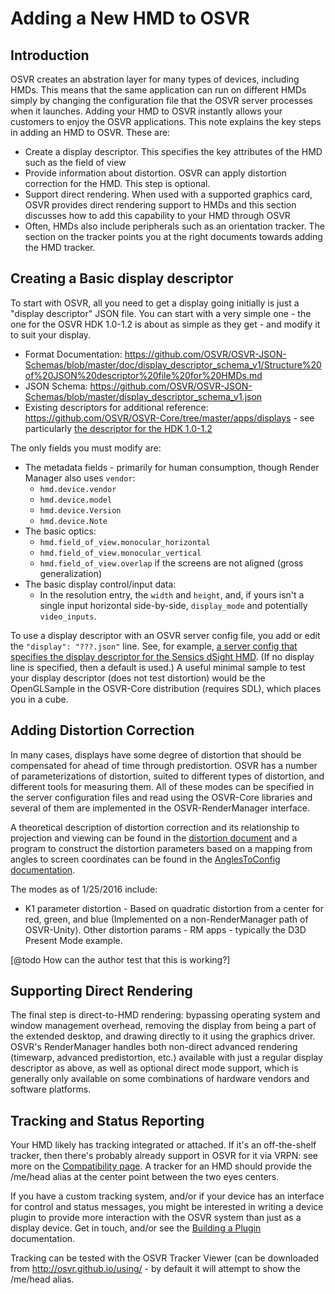 # Adding a New HMD to OSVR

## Introduction
OSVR creates an abstration layer for many types of devices, including HMDs. This means that the same application can run on different HMDs simply by changing the configuration file that the OSVR server processes when it launches. Adding your HMD to OSVR instantly allows your customers to enjoy the OSVR applications. This note explains the key steps in adding an HMD to OSVR. These are:

- Create a display descriptor. This specifies the key attributes of the HMD such as the field of view
- Provide information about distortion. OSVR can apply distortion correction for the HMD. This step is optional.
- Support direct rendering. When used with a supported graphics card, OSVR provides direct rendering support to HMDs and this section discusses how to add this capability to your HMD through OSVR
- Often, HMDs also include peripherals such as an orientation tracker. The section on the tracker points you at the right documents towards adding the HMD tracker.

## Creating a Basic display descriptor
To start with OSVR, all you need to get a display going initially is just a "display descriptor" JSON file. You can start with a very simple one - the one for the OSVR HDK 1.0-1.2 is about as simple as they get - and modify it to suit your display.

- Format Documentation: <https://github.com/OSVR/OSVR-JSON-Schemas/blob/master/doc/display_descriptor_schema_v1/Structure%20of%20JSON%20descriptor%20file%20for%20HMDs.md>
- JSON Schema: <https://github.com/OSVR/OSVR-JSON-Schemas/blob/master/display_descriptor_schema_v1.json>
- Existing descriptors for additional reference: <https://github.com/OSVR/OSVR-Core/tree/master/apps/displays> - see particularly [the descriptor for the HDK 1.0-1.2](https://github.com/OSVR/OSVR-Core/blob/master/apps/displays/OSVR_HDK_1_1.json)

The only fields you must modify are:

- The metadata fields - primarily for human consumption, though Render Manager also uses `vendor`:
	- `hmd.device.vendor`
	- `hmd.device.model`
	- `hmd.device.Version`
	- `hmd.device.Note`
- The basic optics:
	- `hmd.field_of_view.monocular_horizontal`
	- `hmd.field_of_view.monocular_vertical`
	- `hmd.field_of_view.overlap` if the screens are not aligned (gross generalization)
- The basic display control/input data:
	- In the resolution entry, the `width` and `height`, and, if yours isn't a single input horizontal side-by-side, `display_mode` and potentially `video_inputs`.

To use a display descriptor with an OSVR server config file, you add or edit the `"display": "???.json"` line. See, for example, [a server config that specifies the display descriptor for the Sensics dSight HMD](https://github.com/OSVR/OSVR-Core/blob/master/apps/sample-configs/osvr_server_config.dSight.json). (If no display line is specified, then a default is used.) A useful minimal sample to test your display descriptor (does not test distortion) would be the OpenGLSample in the OSVR-Core distribution (requires SDL), which places you in a cube.

## Adding Distortion Correction
In many cases, displays have some degree of distortion that should be compensated for ahead of time through predistortion. OSVR has a number of parameterizations of distortion, suited to different types of distortion, and different tools for measuring them.  All of these modes can be specified in the server configuration files and read using the OSVR-Core libraries and several of them are implemented in the OSVR-RenderManager interface.

A theoretical description of distortion correction and its relationship to projection and viewing can be found in the [distortion document](../Configuring/distortion.md) and a program to construct the distortion parameters based on a mapping from angles to screen coordinates can be found in the [AnglesToConfig documentation](https://github.com/OSVR/distortionizer/blob/master/angles_to_config/doc/anglesToConfig.md).

The modes as of 1/25/2016 include:

- K1 parameter distortion - Based on quadratic distortion from a center for red, green, and blue (Implemented on a non-RenderManager path of OSVR-Unity).
Other distortion params - RM apps - typically the D3D Present Mode example.

[@todo How can the author test that this is working?]


## Supporting Direct Rendering
The final step is direct-to-HMD rendering: bypassing operating system and window management overhead, removing the display from being a part of the extended desktop, and drawing directly to it using the graphics driver. OSVR's RenderManager handles both non-direct advanced rendering (timewarp, advanced predistortion, etc.) available with just a regular display descriptor as above, as well as optional direct mode support, which is generally only available on some combinations of hardware vendors and software platforms.


## Tracking and Status Reporting
Your HMD likely has tracking integrated or attached. If it's an off-the-shelf tracker, then there's probably already support in OSVR for it via VRPN: see more on the [Compatibility page](http://osvr.github.io/compatibility/). A tracker for an HMD should provide the /me/head alias at the center point between the two eyes centers.

If you have a custom tracking system, and/or if your device has an interface for control and status messages, you might be interested in writing a device plugin to provide more interaction with the OSVR system than just as a display device. Get in touch, and/or see the [Building a Plugin](http://osvr.github.io/build-with/#building-a-plugin) documentation.

Tracking can be tested with the OSVR Tracker Viewer (can be downloaded from http://osvr.github.io/using/ - by default it will attempt to show the /me/head alias.
